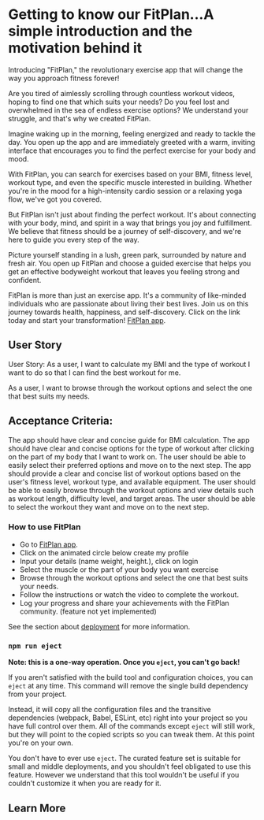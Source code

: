 # Getting to know our FitPlan...A simple introduction and the motivation behind it

Introducing "FitPlan," the revolutionary exercise app that will change the way you approach fitness forever!

Are you tired of aimlessly scrolling through countless workout videos, hoping to find one that which suits your needs? Do you feel lost and overwhelmed in the sea of endless exercise options? We understand your struggle, and that's why we created FitPlan.

Imagine waking up in the morning, feeling energized and ready to tackle the day. You open up the app and are immediately greeted with a warm, inviting interface that encourages you to find the perfect exercise for your body and mood.

With FitPlan, you can search for exercises based on your BMI, fitness level, workout type, and even the specific muscle interested in building. Whether you're in the mood for a high-intensity cardio session or a relaxing yoga flow, we've got you covered.

But FitPlan isn't just about finding the perfect workout. It's about connecting with your body, mind, and spirit in a way that brings you joy and fulfillment. We believe that fitness should be a journey of self-discovery, and we're here to guide you every step of the way.

Picture yourself standing in a lush, green park, surrounded by nature and fresh air. You open up FitPlan and choose a guided exercise that helps you get an effective bodyweight workout that leaves you feeling strong and confident.

FitPlan is more than just an exercise app. It's a community of like-minded individuals who are passionate about living their best lives. Join us on this journey towards health, happiness, and self-discovery. Click on the link today and start your transformation!
[FitPlan app](https://ephemeral-duckanoo-b75bcb.netlify.app/).

## User Story

User Story: As a user, I want to calculate my BMI and the type of workout I want to do so that I can find the best workout for me.

As a user, I want to browse through the workout options and select the one that best suits my needs.

## Acceptance Criteria:

The app should have clear and concise guide for BMI calculation.
The app should have clear and concise options for the type of workout after clicking on the part of my body that I want to work on.
The user should be able to easily select their preferred options and move on to the next step.
The app should provide a clear and concise list of workout options based on the user's fitness level, workout type, and available equipment.
The user should be able to easily browse through the workout options and view details such as workout length, difficulty level, and target areas.
The user should be able to select the workout they want and move on to the next step.

### How to use FitPlan

- Go to [FitPlan app](https://ephemeral-duckanoo-b75bcb.netlify.app/).
- Click on the animated circle below create my profile
- Input your details (name weight, height.), click on login
- Select the muscle or the part of your body you want exercise
- Browse through the workout options and select the one that best suits your needs.
- Follow the instructions or watch the video to complete the workout.
- Log your progress and share your achievements with the FitPlan community. (feature not yet implemented)

See the section about [deployment](https://facebook.github.io/create-react-app/docs/deployment) for more information.

### `npm run eject`

**Note: this is a one-way operation. Once you `eject`, you can't go back!**

If you aren't satisfied with the build tool and configuration choices, you can `eject` at any time. This command will remove the single build dependency from your project.

Instead, it will copy all the configuration files and the transitive dependencies (webpack, Babel, ESLint, etc) right into your project so you have full control over them. All of the commands except `eject` will still work, but they will point to the copied scripts so you can tweak them. At this point you're on your own.

You don't have to ever use `eject`. The curated feature set is suitable for small and middle deployments, and you shouldn't feel obligated to use this feature. However we understand that this tool wouldn't be useful if you couldn't customize it when you are ready for it.

## Learn More
